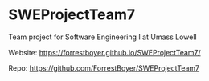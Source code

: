 # SWEProjectTeam7

Team project for Software Engineering I at Umass Lowell

Website: https://forrestboyer.github.io/SWEProjectTeam7/

Repo: https://github.com/ForrestBoyer/SWEProjectTeam7
